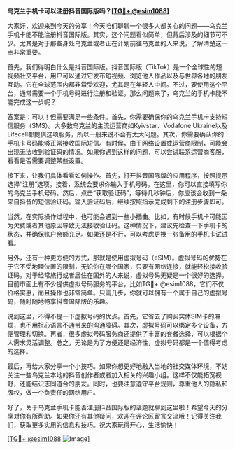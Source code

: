**乌克兰手机卡可以注册抖音国际版吗？[[TG💪+ @esim1088](https://t.me/s/esim1088)]**

大家好，欢迎来到今天的分享！今天咱们聊聊一个很多人都关心的问题——乌克兰手机卡能不能注册抖音国际版。其实，这个问题看似简单，但背后涉及的细节可不少。尤其是对于那些身处乌克兰或者正在计划前往乌克兰的人来说，了解清楚这一点非常重要。

首先，我们得明白什么是抖音国际版。抖音国际版（TikTok）是一个全球性的短视频社交平台，用户可以通过它发布短视频、浏览他人作品以及与世界各地的朋友互动。它在全球范围内都非常受欢迎，尤其是在年轻人中间。不过，要使用这个平台，通常需要一个手机号码进行注册和验证。那么问题来了，乌克兰的手机卡能不能完成这一步呢？

答案是：可以！但需要满足一些条件。首先，你需要确保你的乌克兰手机卡支持短信服务（SMS）。大多数乌克兰的主流运营商如Kyivstar、Vodafone Ukraine以及Lifecell都提供这项服务，所以一般来说不会有太大问题。其次，你需要确认你的手机卡号码能够正常接收国际短信。有时候，由于网络设置或运营商限制，可能会出现无法收到验证码的情况。如果你遇到这样的问题，可以尝试联系运营商客服，看看是否需要调整某些设置。

接下来，让我们具体看看如何操作。首先，打开抖音国际版的应用程序，按照提示选择“注册”选项。接着，系统会要求你输入手机号码。在这里，你可以直接填写你的乌克兰手机号码。然后，点击“获取验证码”，等待几秒钟后，你应该会收到一条来自抖音的短信验证码。输入验证码后，继续按照指示完成剩下的注册步骤即可。

当然，在实际操作过程中，也可能会遇到一些小插曲。比如，有时候手机卡可能因为欠费或者其他原因导致无法接收验证码。这种情况下，建议先检查一下手机卡的状态，并确保账户余额充足。如果还是不行，可以考虑更换一张备用的手机卡试试看。

另外，还有一种更方便的方式，那就是使用虚拟号码（eSIM）。虚拟号码的优势在于它不受地理位置的限制，无论你在哪个国家，只要有网络连接，就能轻松接收验证码。对于经常旅行或者居住在国外的人来说，虚拟号码无疑是一个很好的选择。目前市面上有不少提供虚拟号码服务的平台，比如TG💪+ @esim1088，它们不仅价格实惠，而且操作也非常简单。只需几步，你就可以拥有一个属于自己的虚拟号码，随时随地畅享抖音国际版的乐趣。

说到这里，不得不提一下虚拟号码的优点。首先，它省去了购买实体SIM卡的麻烦，也不用担心语言不通带来的沟通障碍。其次，虚拟号码可以绑定多个设备，方便管理和切换。再者，很多虚拟号码服务商还提供了丰富的套餐选择，可以根据个人需求灵活调整。总之，无论是为了方便还是经济性，虚拟号码都是一个值得考虑的选择。

最后，再给大家分享一个小技巧。如果你想更好地融入当地的社交媒体环境，不妨关注一些乌克兰本地的抖音创作者或者加入相关的兴趣小组。这样不仅能拓宽视野，还能结识志同道合的朋友。同时，也要注意遵守平台规则，尊重他人的隐私和版权，做一个负责任的网络用户。

好了，关于乌克兰手机卡能否注册抖音国际版的话题就聊到这里啦！希望今天的分享对你有所帮助。如果你还有其他疑问，欢迎在评论区留言交流哦！记得关注我们，获取更多实用的信息和技巧。祝大家玩得开心，生活愉快！

[[TG💪+ @esim1088](https://t.me/s/esim1088) ![Image](https://i.postimg.cc/4NQfJmqS/Snipaste-2025-05-13-00-14-12.png)]